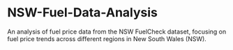 # NSW-Fuel-Data-Analysis
An analysis of fuel price data from the NSW FuelCheck dataset, focusing on fuel price trends across different regions in New South Wales (NSW).
